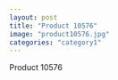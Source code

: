 ```yaml
---
layout: post
title: "Product 10576"
image: "product10576.jpg"
categories: "category1"
---
```

Product 10576
